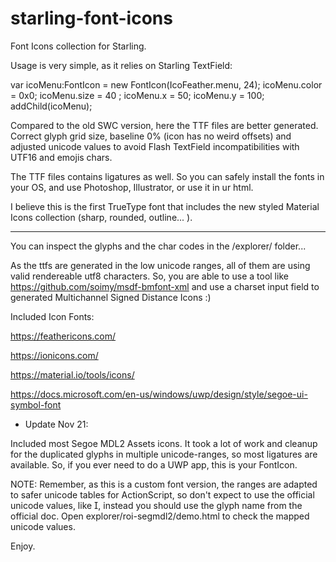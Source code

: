 # starling-font-icons
Font Icons collection for Starling.

Usage is very simple, as it relies on Starling TextField:

var icoMenu:FontIcon = new FontIcon(IcoFeather.menu, 24);
icoMenu.color = 0x0;
icoMenu.size = 40 ;
icoMenu.x = 50;
icoMenu.y = 100;
addChild(icoMenu);


Compared to the old SWC version, here the TTF files are better generated.
Correct glyph grid size, baseline 0% (icon has no weird offsets) and adjusted unicode values
to avoid Flash TextField incompatibilities with UTF16 and emojis chars.

The TTF files contains ligatures as well. So you can safely install the fonts in your OS, and use Photoshop, Illustrator, or use it in ur html.

I believe this is the first TrueType font that includes the new styled Material Icons collection (sharp, rounded, outline... ).

-----

You can inspect the glyphs and the char codes in the /explorer/ folder...

As the ttfs are generated in the low unicode ranges, all of them are using valid rendereable utf8 characters.
So, you are able to use a tool like https://github.com/soimy/msdf-bmfont-xml and use a charset input field to generated
Multichannel Signed Distance Icons :)


Included Icon Fonts:

https://feathericons.com/

https://ionicons.com/

https://material.io/tools/icons/

https://docs.microsoft.com/en-us/windows/uwp/design/style/segoe-ui-symbol-font


- Update Nov 21:

Included most Segoe MDL2 Assets icons. It took a lot of work and cleanup for the duplicated glyphs in multiple unicode-ranges, so most ligatures are available.
So, if you ever need to do a UWP app, this is your FontIcon.

NOTE: Remember, as this is a custom font version, the ranges are adapted to safer unicode tables for ActionScript, so don't expect to use the official unicode values, like &#xe00c;, instead you should use the glyph name from the official doc. Open explorer/roi-segmdl2/demo.html to check the mapped unicode values.




Enjoy.




  


  
   

